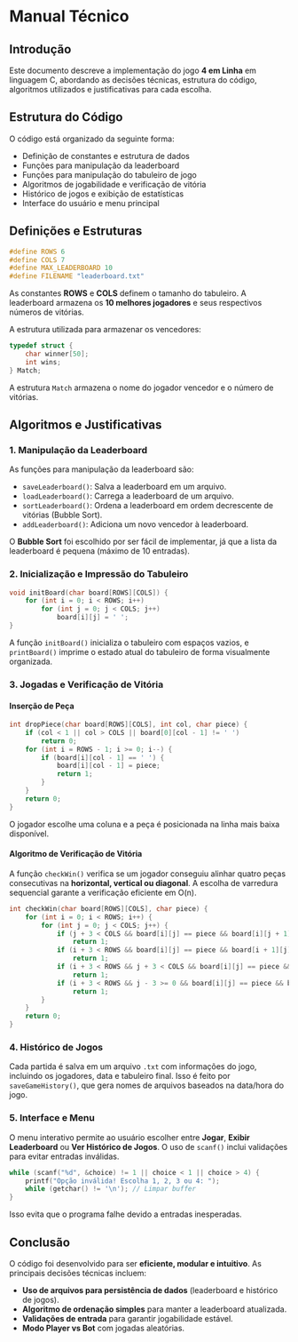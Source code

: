 # Manual Técnico

## Introdução
Este documento descreve a implementação do jogo **4 em Linha** em linguagem C, abordando as decisões técnicas, estrutura do código, algoritmos utilizados e justificativas para cada escolha.

## Estrutura do Código
O código está organizado da seguinte forma:

- Definição de constantes e estrutura de dados
- Funções para manipulação da leaderboard
- Funções para manipulação do tabuleiro de jogo
- Algoritmos de jogabilidade e verificação de vitória
- Histórico de jogos e exibição de estatísticas
- Interface do usuário e menu principal

## Definições e Estruturas
```c
#define ROWS 6
#define COLS 7
#define MAX_LEADERBOARD 10
#define FILENAME "leaderboard.txt"
```
As constantes **ROWS** e **COLS** definem o tamanho do tabuleiro. A leaderboard armazena os **10 melhores jogadores** e seus respectivos números de vitórias.

A estrutura utilizada para armazenar os vencedores:
```c
typedef struct {
    char winner[50];
    int wins;
} Match;
```
A estrutura `Match` armazena o nome do jogador vencedor e o número de vitórias.

## Algoritmos e Justificativas
### 1. Manipulação da Leaderboard
As funções para manipulação da leaderboard são:

- `saveLeaderboard()`: Salva a leaderboard em um arquivo.
- `loadLeaderboard()`: Carrega a leaderboard de um arquivo.
- `sortLeaderboard()`: Ordena a leaderboard em ordem decrescente de vitórias (Bubble Sort).
- `addLeaderboard()`: Adiciona um novo vencedor à leaderboard.

O **Bubble Sort** foi escolhido por ser fácil de implementar, já que a lista da leaderboard é pequena (máximo de 10 entradas).

### 2. Inicialização e Impressão do Tabuleiro
```c
void initBoard(char board[ROWS][COLS]) {
    for (int i = 0; i < ROWS; i++)
        for (int j = 0; j < COLS; j++)
            board[i][j] = ' ';
}
```
A função `initBoard()` inicializa o tabuleiro com espaços vazios, e `printBoard()` imprime o estado atual do tabuleiro de forma visualmente organizada.

### 3. Jogadas e Verificação de Vitória
#### Inserção de Peça
```c
int dropPiece(char board[ROWS][COLS], int col, char piece) {
    if (col < 1 || col > COLS || board[0][col - 1] != ' ')
        return 0;
    for (int i = ROWS - 1; i >= 0; i--) {
        if (board[i][col - 1] == ' ') {
            board[i][col - 1] = piece;
            return 1;
        }
    }
    return 0;
}
```
O jogador escolhe uma coluna e a peça é posicionada na linha mais baixa disponível. 

#### Algoritmo de Verificação de Vitória
A função `checkWin()` verifica se um jogador conseguiu alinhar quatro peças consecutivas na **horizontal, vertical ou diagonal**. A escolha de varredura sequencial garante a verificação eficiente em O(n).

```c
int checkWin(char board[ROWS][COLS], char piece) {
    for (int i = 0; i < ROWS; i++) {
        for (int j = 0; j < COLS; j++) {
            if (j + 3 < COLS && board[i][j] == piece && board[i][j + 1] == piece && board[i][j + 2] == piece && board[i][j + 3] == piece)
                return 1;
            if (i + 3 < ROWS && board[i][j] == piece && board[i + 1][j] == piece && board[i + 2][j] == piece && board[i + 3][j] == piece)
                return 1;
            if (i + 3 < ROWS && j + 3 < COLS && board[i][j] == piece && board[i + 1][j + 1] == piece && board[i + 2][j + 2] == piece && board[i + 3][j + 3] == piece)
                return 1;
            if (i + 3 < ROWS && j - 3 >= 0 && board[i][j] == piece && board[i + 1][j - 1] == piece && board[i + 2][j - 2] == piece && board[i + 3][j - 3] == piece)
                return 1;
        }
    }
    return 0;
}
```

### 4. Histórico de Jogos
Cada partida é salva em um arquivo `.txt` com informações do jogo, incluindo os jogadores, data e tabuleiro final. Isso é feito por `saveGameHistory()`, que gera nomes de arquivos baseados na data/hora do jogo.

### 5. Interface e Menu
O menu interativo permite ao usuário escolher entre **Jogar**, **Exibir Leaderboard** ou **Ver Histórico de Jogos**. O uso de `scanf()` inclui validações para evitar entradas inválidas.

```c
while (scanf("%d", &choice) != 1 || choice < 1 || choice > 4) {
    printf("Opção inválida! Escolha 1, 2, 3 ou 4: ");
    while (getchar() != '\n'); // Limpar buffer
}
```
Isso evita que o programa falhe devido a entradas inesperadas.

## Conclusão
O código foi desenvolvido para ser **eficiente, modular e intuitivo**. As principais decisões técnicas incluem:
- **Uso de arquivos para persistência de dados** (leaderboard e histórico de jogos).
- **Algoritmo de ordenação simples** para manter a leaderboard atualizada.
- **Validações de entrada** para garantir jogabilidade estável.
- **Modo Player vs Bot** com jogadas aleatórias.
